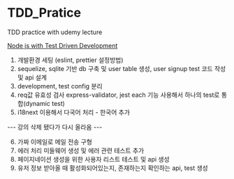 # TDD_Pratice

TDD practice with udemy lecture

[Node js with Test Driven Development](https://www.udemy.com/course/test-driven-development-with-nodejs/)

1. 개발환경 세팅 (eslint, prettier 설정방법)
2. sequelize, sqlite 기반 db 구축 및 user table 생성, user signup test 코드 작성 및 api 설계
3. development, test config 분리
4. req값 유효성 검사 express-validator, jest each 기능 사용해서 하나의 test로 통합(dynamic test)
5. i18next 이용해서 다국어 처리 - 한국어 추가

--- 강의 삭제 됐다가 다시 올라옴 ---

6. 가짜 이메일로 메일 전송 구형
7. 에러 처리 미들웨어 생성 및 에러 관련 테스트 추가
8. 페이지네이션 생성을 위한 사용자 리스트 테스트 및 api 생성
9. 유저 정보 받아올 때 활성화되어있는지, 존재하는지 확인하는 api, test 생성

